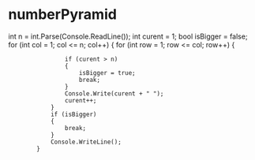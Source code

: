 # numberPyramid

  int n = int.Parse(Console.ReadLine());
            int curent = 1;
            bool isBigger = false;
            for (int col = 1; col <= n; col++)
            {
                for (int row = 1; row <= col; row++)
                {

                    if (curent > n)
                    {
                        isBigger = true;
                        break;
                    }
                    Console.Write(curent + " ");
                    curent++;
                }
                if (isBigger)
                {
                    break;
                }
                Console.WriteLine();
            }
